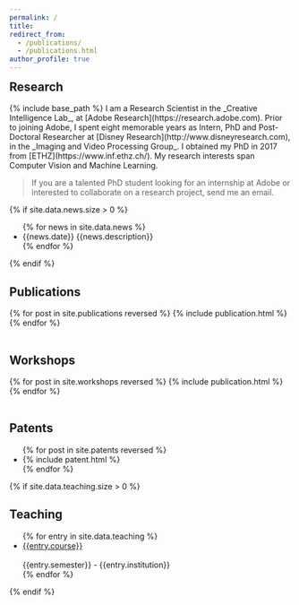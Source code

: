 ```yaml
---
permalink: /
title:
redirect_from:
  - /publications/
  - /publications.html
author_profile: true
---
```


<h2 style="margin-top: 5px">Research</h2>
{% include base_path %}
I am a Research Scientist in the _Creative Intelligence Lab_, at [Adobe Research](https://research.adobe.com). Prior to joining Adobe, I spent eight memorable years as Intern, PhD and Post-Doctoral Researcher at [Disney Research](http://www.disneyresearch.com), in the _Imaging and Video Processing Group_. I obtained my PhD in 2017 from [ETHZ](https://www.inf.ethz.ch/). My research interests span Computer Vision and Machine Learning.

> If you are a talented PhD student looking for an internship at Adobe or interested to collaborate on a research project, send me an email.



{% if site.data.news.size > 0 %}
<ul class="no_bullet">
  {% for news in site.data.news %}
    <li>{{news.date}} {{news.description}}</li>
  {% endfor %}
</ul>
{% endif %}

## Publications
<table>
{% for post in site.publications reversed %}
  <tr>{% include publication.html %}</tr>
{% endfor %}
</table>

## Workshops
<table>
{% for post in site.workshops reversed %}
  <tr>{% include publication.html %}</tr>
{% endfor %}
</table>

## Patents
<ul class="no_bullet">
{% for post in site.patents reversed %}
  <li>{% include patent.html %}</li>
{% endfor %}
</ul>

{% if site.data.teaching.size > 0 %}
<h2> Teaching </h2>
<ul class="no_bullet">
  {% for entry in site.data.teaching %}
    <li><div class='conf_title'><a href="{{entry.url}}">{{entry.course}}</a></div><br>
    {{entry.semester}} - {{entry.institution}}
    </li>
  {% endfor %}
</ul>
{% endif %}
